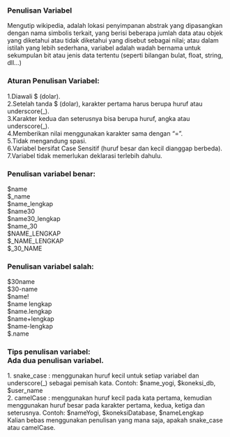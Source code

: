 <h3><b></b>Penulisan Variabel</b></h3>
<p>
Mengutip wikipedia, adalah lokasi penyimpanan abstrak yang dipasangkan dengan nama simbolis terkait, yang berisi beberapa jumlah data atau objek yang diketahui atau tidak diketahui yang disebut sebagai nilai; atau dalam istilah yang lebih sederhana, variabel adalah wadah bernama untuk sekumpulan bit atau jenis data tertentu (seperti bilangan bulat, float, string, dll...)
</p>

<h3><b></b>Aturan Penulisan Variabel:</b></h3>
<p>
1.Diawali $ (dolar). <br>
2.Setelah tanda $ (dolar), karakter pertama harus berupa huruf atau underscore(_).<br>
3.Karakter kedua dan seterusnya bisa berupa huruf, angka atau underscore(_).<br>
4.Memberikan nilai menggunakan karakter sama dengan “=”.<br>
5.Tidak mengandung spasi.<br>
6.Variabel bersifat Case Sensitif (huruf besar dan kecil dianggap berbeda).<br>
7.Variabel tidak memerlukan deklarasi terlebih dahulu.
</p>
<h3><b></b>Penulisan variabel benar:	</b></h3>
<p>
$name <br>
$_name <br>							
$name_lengkap	<br>					
$name30	<br>					
$name30_lengkap <br>					
$name_30 <br>					
$NAME_LENGKAP	<br>					
$_NAME_LENGKAP	<br>				
$_30_NAME
</p>
<h3><b></b>Penulisan variabel salah:</b></h3>
<p>
$30name <br>
$30-name <br>
$name! <br>
$name lengkap <br>
$name.lengkap <br>
$name+lengkap <br>
$name-lengkap <br>
$.name
</p>
<h3><b></b>Tips penulisan variabel:<br>
Ada dua penulisan variabel.</b></h3>
<p>
1. snake_case : menggunakan huruf kecil untuk setiap variabel dan underscore(_) sebagai pemisah kata.
    Contoh: $name_yogi, $koneksi_db, $user_name
<br>
2. camelCase : menggunakan huruf kecil pada kata pertama, kemudian menggunakan huruf besar pada karakter  
    pertama, kedua, ketiga dan seterusnya.
    Contoh: $nameYogi, $koneksiDatabase, $nameLengkap
<br>
Kalian bebas menggunakan penulisan yang mana saja, apakah snake_case atau camelCase.
</p>



